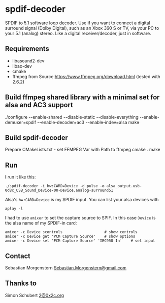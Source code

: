 spdif-decoder
=============

SPDIF to 5.1 software loop decoder.  Use if you want to connect a
digital surround signal (Dolby Digital), such as an Xbox 360 S or TV, via
your PC to your 5.1 (analog) stereo.  Like a digital receiver/decoder,
just in software.


Requirements
------------
- libasound2-dev
- libao-dev
- cmake
- ffmpeg from Source https://www.ffmpeg.org/download.html (tested with 2.6.2)

Build ffmpeg shared library with a minimal set for alsa and AC3 support
-----
./configure --enable-shared --disable-static --disable-everything --enable-demuxer=spdif --enable-decoder=ac3 --enable-indev=alsa
make

Build spdif-decoder
-----
Prepare CMakeLists.txt - set FFMPEG Var with Path to ffmpeg
cmake .
make

Run
---

I run it like this:

    ./spdif-decoder -i hw:CARD=Device -d pulse -o alsa_output.usb-0d8c_USB_Sound_Device-00-Device.analog-surround51

Alsa's `hw:CARD=Device` is my SPDIF input.  You can list your alsa devices with

    aplay -l

I had to use `amixer` to set the capture source to SPIF.  In this case
`Device` is the alsa name of my SPDIF-in card:

	amixer -c Device scontrols                   # show controls
	amixer -c Device get 'PCM Capture Source'    # show options
    amixer -c Device set 'PCM Capture Source' 'IEC958 In'    # set input


Contact
-------

Sebastian Morgenstern <Sebastian.Morgenstern@gmail.com>

Thanks to
-------
Simon Schubert <2@0x2c.org>
